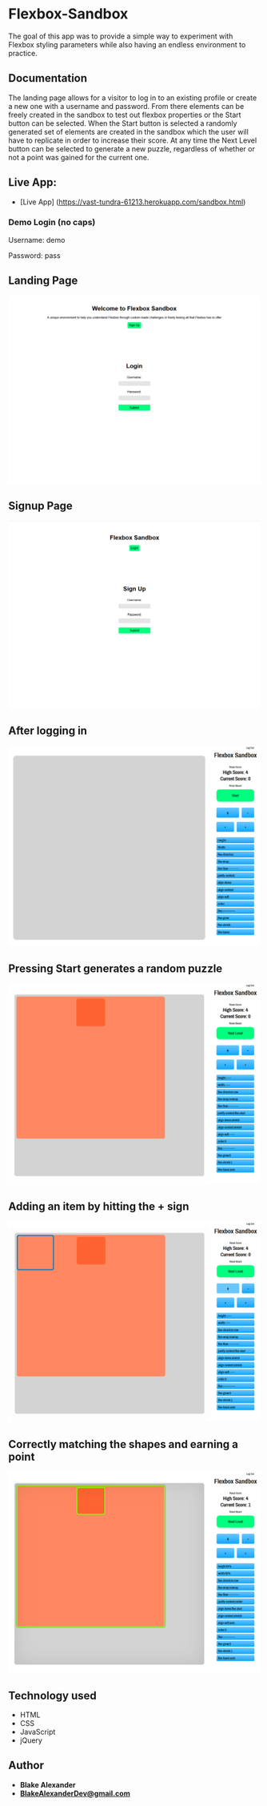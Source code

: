 # Flexbox-Sandbox

The goal of this app was to provide a simple way to experiment with Flexbox styling parameters while also having an endless environment to practice.

## Documentation

The landing page allows for a visitor to log in to an existing profile or create a new one with a username and password.  From there elements can be freely created in the sandbox to test out flexbox properties or the Start button can be selected.  When the Start button is selected a randomly generated set of elements are created in the sandbox which the user will have to replicate in order to increase their score.  At any time the Next Level button can be selected to generate a new puzzle, regardless of whether or not a point was gained for the current one.  

## Live App:

- [Live App] (https://vast-tundra-61213.herokuapp.com/sandbox.html)

### Demo Login (no caps)

Username: demo

Password: pass

## Landing Page
![Screenshot1](/screenshots/fbsblanding1.png)

## Signup Page
![Screenshot1](/screenshots/fbsblanding2.png)

## After logging in
![Screenshot1](/screenshots/fbsb1.png)

## Pressing Start generates a random puzzle
![Screenshot1](/screenshots/fbsb2.png)

## Adding an item by hitting the + sign
![Screenshot1](/screenshots/fbsb3.png)

## Correctly matching the shapes and earning a point
![Screenshot1](/screenshots/fbsb4.png)

## Technology used

* HTML
* CSS
* JavaScript
* jQuery

## Author

* **Blake Alexander**
* **BlakeAlexanderDev@gmail.com**